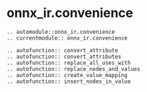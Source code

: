 # onnx_ir.convenience

```{eval-rst}
.. automodule::onnx_ir.convenience
.. currentmodule:: onnx_ir.convenience
```


```{eval-rst}
.. autofunction:: convert_attribute
.. autofunction:: convert_attributes
.. autofunction:: replace_all_uses_with
.. autofunction:: replace_nodes_and_values
.. autofunction:: create_value_mapping
.. autofunction:: insert_nodes_in_value
```
